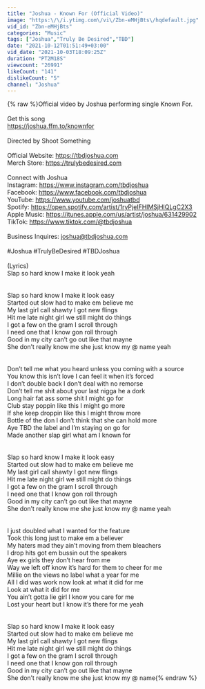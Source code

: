 ```yaml
---
title: "Joshua - Known For (Official Video)"
image: "https:\/\/i.ytimg.com\/vi\/Zbn-eMHjBts\/hqdefault.jpg"
vid_id: "Zbn-eMHjBts"
categories: "Music"
tags: ["Joshua","Truly Be Desired","TBD"]
date: "2021-10-12T01:51:49+03:00"
vid_date: "2021-10-03T18:09:25Z"
duration: "PT2M18S"
viewcount: "26991"
likeCount: "141"
dislikeCount: "5"
channel: "Joshua"
---
```

{% raw %}Official video by Joshua performing single Known For.<br /><br />Get this song<br /><a rel="nofollow" target="blank" href="https://joshua.ffm.to/knownfor">https://joshua.ffm.to/knownfor</a><br /><br />Directed by Shoot Something<br /><br />Official Website: <a rel="nofollow" target="blank" href="https://tbdjoshua.com">https://tbdjoshua.com</a><br />Merch Store: <a rel="nofollow" target="blank" href="https://trulybedesired.com">https://trulybedesired.com</a><br /><br />Connect with Joshua<br />Instagram: <a rel="nofollow" target="blank" href="https://www.instagram.com/tbdjoshua">https://www.instagram.com/tbdjoshua</a><br />Facebook: <a rel="nofollow" target="blank" href="https://www.facebook.com/tbdjoshua">https://www.facebook.com/tbdjoshua</a><br />YouTube: <a rel="nofollow" target="blank" href="https://www.youtube.com/joshuatbd">https://www.youtube.com/joshuatbd</a><br />Spotify: <a rel="nofollow" target="blank" href="https://open.spotify.com/artist/1ryPjeIFHlMSjHlQLgC2X3">https://open.spotify.com/artist/1ryPjeIFHlMSjHlQLgC2X3</a><br />Apple Music: <a rel="nofollow" target="blank" href="https://itunes.apple.com/us/artist/joshua/631429902">https://itunes.apple.com/us/artist/joshua/631429902</a><br />TikTok: <a rel="nofollow" target="blank" href="https://www.tiktok.com/@tbdjoshua">https://www.tiktok.com/@tbdjoshua</a><br /><br />Business Inquires: joshua@tbdjoshua.com<br /><br />#Joshua #TrulyBeDesired #TBDJoshua<br /><br />(Lyrics)<br />Slap so hard know I make it look yeah<br /><br /><br />Slap so hard know I make it look easy<br />Started out slow had to make em believe me<br />My last girl call shawty I got new flings<br />Hit me late night girl we still might do things<br />I got a few on the gram I scroll through<br />I need one that I know gon roll through<br />Good in my city can’t go out like that mayne <br />She don’t really know me she just know my @ name yeah<br /><br /><br />Don’t tell me what you heard unless you coming with a source<br />You know this isn’t love I can feel it when it’s forced<br />I don’t double back I don’t deal with no remorse<br />Don’t tell me shit about your last nigga he a dork<br />Long hair fat ass some shit I might go for<br />Club stay poppin like this I might go more<br />If she keep droppin like this I might throw more<br />Bottle of the don I don’t think that she can hold more<br />Aye TBD the label and I’m staying on go for<br />Made another slap girl what am I known for<br /><br /><br />Slap so hard know I make it look easy<br />Started out slow had to make em believe me<br />My last girl call shawty I got new flings<br />Hit me late night girl we still might do things<br />I got a few on the gram I scroll through<br />I need one that I know gon roll through<br />Good in my city can’t go out like that mayne <br />She don’t really know me she just know my @ name yeah<br /><br /><br />I just doubled what I wanted for the feature<br />Took this long just to make em a believer<br />My haters mad they ain’t moving from them bleachers<br />I drop hits got em bussin out the speakers<br />Aye ex girls they don’t hear from me<br />Way we left off know it’s hard for them to cheer for me<br />Millie on the views no label what a year for me<br />All I did was work now look at what it did for me<br />Look at what it did for me<br />You ain’t gotta lie girl I know you care for me<br />Lost your heart but I know it’s there for me yeah<br /><br /><br />Slap so hard know I make it look easy<br />Started out slow had to make em believe me<br />My last girl call shawty I got new flings<br />Hit me late night girl we still might do things<br />I got a few on the gram I scroll through<br />I need one that I know gon roll through<br />Good in my city can’t go out like that mayne <br />She don’t really know me she just know my @ name{% endraw %}
